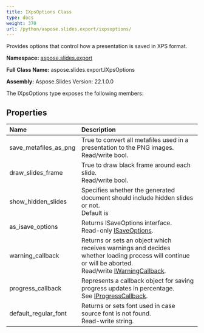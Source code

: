 ```yaml
---
title: IXpsOptions Class
type: docs
weight: 370
url: /python/aspose.slides.export/ixpsoptions/
---
```


Provides options that control how a presentation is saved in XPS format.

**Namespace:** [aspose.slides.export](/python/aspose.slides.export/)

**Full Class Name:** aspose.slides.export.IXpsOptions

**Assembly:**  Aspose.Slides Version: 22.1.0.0

The IXpsOptions type exposes the following members:
## **Properties**
|**Name**|**Description**|
| :- | :- |
|save_metafiles_as_png|True to convert all metafiles used in a presentation to the PNG images.<br/>            Read/write bool.|
|draw_slides_frame|True to draw black frame around each slide.<br/>             Read/write bool.|
|show_hidden_slides|Specifies whether the generated document should include hidden slides or not.<br/>            Default is|
|as_isave_options|Returns ISaveOptions interface.<br/>            Read-only [ISaveOptions](/python/aspose.slides.export/isaveoptions/).|
|warning_callback|Returns or sets an object which receives warnings and decides whether loading process will continue or will be aborted.<br/>            Read/write [IWarningCallback](/python/aspose.slides.warnings/iwarningcallback/).|
|progress_callback|Represents a callback object for saving progress updates in percentage. <br/>            See [IProgressCallback](/python/aspose.slides/iprogresscallback/).|
|default_regular_font|Returns or sets font used in case source font is not found.<br/>            Read-write string.|
